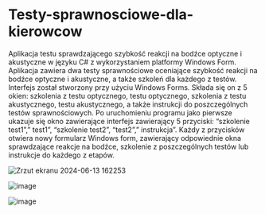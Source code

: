 # Testy-sprawnosciowe-dla-kierowcow
 Aplikacja testu sprawdzającego szybkość reakcji na bodźce optyczne i akustyczne w języku C# z wykorzystaniem platformy Windows Form. Aplikacja zawiera dwa testy sprawnościowe oceniające szybkość reakcji na bodźce optyczne i akustyczne, a także szkoleń dla każdego z testów.
Interfejs został stworzony przy użyciu Windows Forms. Składa się on z 5 okien:
szkolenia z testu optycznego, testu optycznego, szkolenia z testu akustycznego, testu akustycznego, a także instrukcji do poszczególnych testów sprawnościowych.
Po uruchomieniu programu jako pierwsze ukazuje się okno zawierające interfejs zawierający 5 przyciski: “szkolenie test1”,” test1”, “szkolenie test2”, “test2”,” instrukcja”.
Każdy z przycisków otwiera nowy formularz Windows form, zawierający odpowiednie okna sprawdzające reakcje na bodźce, szkolenie z poszczególnych testów lub instrukcje do każdego z etapów.



![Zrzut ekranu 2024-06-13 162253](https://github.com/JuliaKordek/Testy-sprawnosciowe-dla-kierowcow/assets/150183188/003518ee-8463-4cc3-9a2f-a43f74bb8b1d)


![image](https://github.com/JuliaKordek/Testy-sprawnosciowe-dla-kierowcow/assets/150183188/a842a49f-e63b-41a1-80db-40e4c91a26dc)


![image](https://github.com/JuliaKordek/Testy-sprawnosciowe-dla-kierowcow/assets/150183188/7b48824a-6eb9-46a1-941c-900bf0c41530)

